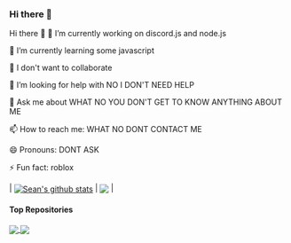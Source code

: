 ### Hi there 👋

Hi there 👋
🔭 I’m currently working on discord.js and node.js

🌱 I’m currently learning some javascript

👯 I don't want to collaborate

🤔 I’m looking for help with NO I DON'T NEED HELP

💬 Ask me about WHAT NO YOU DON'T GET TO KNOW ANYTHING ABOUT ME

📫 How to reach me: WHAT NO DONT CONTACT ME

😄 Pronouns: DONT ASK

⚡ Fun fact: roblox


| <a href="https://github.com/ImSe4n/Imroid-v2"><img align="center" src="https://github-readme-stats.vercel.app/api?username=ImSe4n&show_icons=true&include_all_commits=true&theme=buefy&hide_border=true" alt="Sean's github stats" /></a> | <a href="https://github.com/ImSe4n/Imroid-v2"><img align="center" src="https://github-readme-stats.vercel.app/api/top-langs/?username=ImSe4n&layout=compact&theme=buefy&hide_border=true" /></a> |

#### Top Repositories


<a href="https://github.com/ImSe4n/Imroid-v3">
  <img align="center" src="https://github-readme-stats.vercel.app/api/pin/?username=ImSe4n&repo=Imroid-v3&theme=buefy" />
</a>
<a href="https://github.com/ImSe4n/ISU-Artifact-3">
  <img align="center" src="https://github-readme-stats.vercel.app/api/pin/?username=ImSe4n&repo=ISU-Artifact-3&theme=buefy" />
</a>
